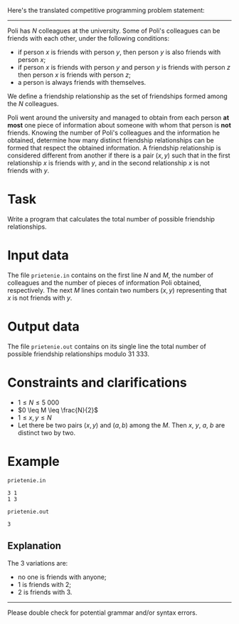 Here's the translated competitive programming problem statement:

---

Poli has $N$ colleagues at the university. Some of Poli's colleagues can be friends with each other, under the following conditions:

* if person $x$ is friends with person $y$, then person $y$ is also friends with person $x$;
* if person $x$ is friends with person $y$ and person $y$ is friends with person $z$ then person $x$ is friends with person $z$;
* a person is always friends with themselves.

We define a friendship relationship as the set of friendships formed among the $N$ colleagues.

Poli went around the university and managed to obtain from each person **at most** one piece of information about someone with whom that person is **not** friends. Knowing the number of Poli's colleagues and the information he obtained, determine how many distinct friendship relationships can be formed that respect the obtained information. A friendship relationship is considered different from another if there is a pair $(x, y)$ such that in the first relationship $x$ is friends with $y$, and in the second relationship $x$ is not friends with $y$.

# Task

Write a program that calculates the total number of possible friendship relationships.

# Input data

The file `prietenie.in` contains on the first line $N$ and $M$, the number of colleagues and the number of pieces of information Poli obtained, respectively. The next $M$ lines contain two numbers $(x, y)$ representing that $x$ is not friends with $y$.

# Output data

The file `prietenie.out` contains on its single line the total number of possible friendship relationships modulo $31 \ 333$.

# Constraints and clarifications

* $1 \leq N \leq 5 \ 000$
* $0 \leq M \leq \frac{N}{2}$
* $1 \leq x, y \leq N$
* Let there be two pairs $(x, y)$ and $(a, b)$ among the $M$. Then $x$, $y$, $a$, $b$ are distinct two by two.

# Example

`prietenie.in`
```
3 1
1 3
```

`prietenie.out`
```
3
```

## Explanation

The $3$ variations are:

* no one is friends with anyone;
* $1$ is friends with $2$;
* $2$ is friends with $3$.

---

Please double check for potential grammar and/or syntax errors.